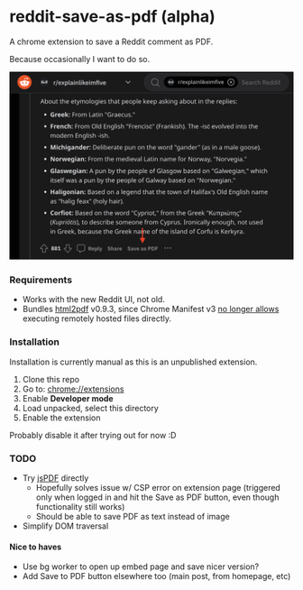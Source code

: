 # reddit-save-as-pdf (alpha)
A chrome extension to save a Reddit comment as PDF.

Because occasionally I want to do so.

![](images/preview.png)

### Requirements
- Works with the new Reddit UI, not old.
- Bundles [html2pdf](https://github.com/eKoopmans/html2pdf.js) v0.9.3, since Chrome Manifest v3 [no longer allows](https://developer.chrome.com/docs/extensions/migrating/improve-security/#remove-remote-code) executing remotely hosted files directly.

### Installation

Installation is currently manual as this is an unpublished extension.

1. Clone this repo
1. Go to: [chrome://extensions](chrome://extensions)
1. Enable **Developer mode**
1. Load unpacked, select this directory
1. Enable the extension

Probably disable it after trying out for now :D

### TODO
- Try [jsPDF](https://github.com/parallax/jsPDF) directly
  - Hopefully solves issue w/ CSP error on extension page (triggered only when logged in and hit the Save as PDF button, even though functionality still works)
  - Should be able to save PDF as text instead of image
- Simplify DOM traversal

#### Nice to haves
- Use bg worker to open up embed page and save nicer version?
- Add Save to PDF button elsewhere too (main post, from homepage, etc)
